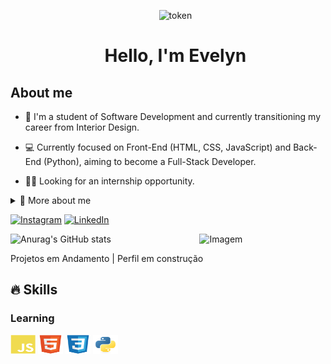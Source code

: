<!--título-->
<div id="user-content-toc">
  <ul align="center">
 <img alight="left" display="inline-block" width="70px"src="https://github.com/user-attachments/assets/a24b196e-eca0-411c-8105-f9732f39c1a0" alt="token">
   <h1> Hello, I'm Evelyn</h1>

</div>

<!-- Presentation -->
<h2>About me</h2>
<p>
  
  - 🎒 I'm a student of Software Development and currently transitioning my career from Interior Design.
  
  - 💻 Currently focused on Front-End (HTML, CSS, JavaScript) and Back-End (Python), aiming to become a Full-Stack Developer.
    
  - 👨‍💻 Looking for an internship opportunity. 
</p>

<!-- Dropdown -->
<details>
  <summary> 🔻 More about me </summary>

  - I'm 29 years old Brazilian.

  - I am an experienced Interior Designer with over 12 years of career. After gaining professional experience and opening my own interior design business, I worked with and managed teams, was directly involved in the creation and execution of commercial and residential projects, and maintained constant communication with clients and suppliers.

  - I believe my previous experience has shaped my character, and I intend to carry the successful results into my new journey.
    
  - In my free time, I enjoy painting, drawing, reading manga and comics, watching fantasy movies and series, and playing video games. </details>

<!-- Links -->
[![Instagram](https://img.shields.io/badge/Instagram-E4405F?style=for-the-badge&logo=instagram&logoColor=white)](https://www.instagram.com/eveimamura/)
[![LinkedIn](https://img.shields.io/badge/LinkedIn-0077B5?style=for-the-badge&logo=linkedin&logoColor=white)](https://www.linkedin.com/in/evelyn-imamura-232061191/)

<!-- cape image -->
<p align="center">

 ![Anurag's GitHub stats](https://github-readme-stats.vercel.app/api?username=eveimamura&theme=dark&show_icons=true)
  <img align="right" float="flex" display="inline-block"  width="40%" src="https://github.com/user-attachments/assets/88b05a53-83d9-4681-b1c5-5ca304ec52a2" alt="Imagem">
</p>

<!-- Portfolio -->
<div>
 <a href"#" display:"inline-block"> Projetos em Andamento | Perfil em construção</a>
  

<!--- [Exploratory Data Analysis](https://github.com/VariableBee/EDA_Loggi)
- [Interactive Data Visualization](https://github.com/VariableBee/COVID_19_DASHBOARD)
- [Data Querying and Analysis](https://github.com/VariableBee/AWS_Athena_Queries)
- [Client Registry System](https://github.com/VariableBee/Cartorio) -->

## 🔥 Skills
<!-- Skills: Programming Languages -->
  <div style="flex-basis: 48%;">
    <h3>Learning</h3>
    <img align="center" alt="Js" height="30" width="40" src="https://raw.githubusercontent.com/devicons/devicon/master/icons/javascript/javascript-plain.svg">
    <img align="center" alt="HTML" height="30" width="40" src="https://raw.githubusercontent.com/devicons/devicon/master/icons/html5/html5-original.svg">
    <img align="center" alt="CSS" height="30" width="40" src="https://raw.githubusercontent.com/devicons/devicon/master/icons/css3/css3-original.svg">
    <img align="center" alt="Python" height="30" width="40" src="https://raw.githubusercontent.com/devicons/devicon/master/icons/python/python-original.svg">
  </div>
  
